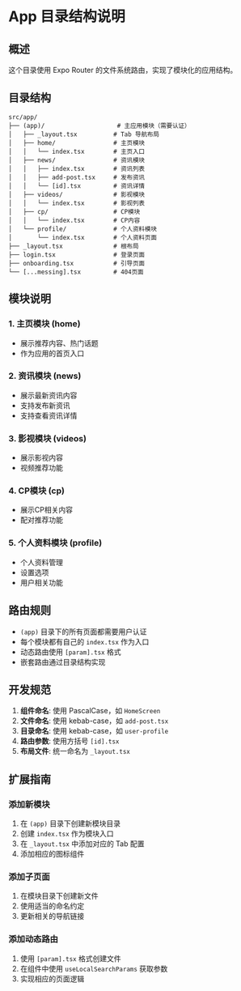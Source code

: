 # App 目录结构说明

## 概述

这个目录使用 Expo Router 的文件系统路由，实现了模块化的应用结构。

## 目录结构

```
src/app/
├── (app)/                    # 主应用模块（需要认证）
│   ├── _layout.tsx          # Tab 导航布局
│   ├── home/                # 主页模块
│   │   └── index.tsx        # 主页入口
│   ├── news/                # 资讯模块
│   │   ├── index.tsx        # 资讯列表
│   │   ├── add-post.tsx     # 发布资讯
│   │   └── [id].tsx         # 资讯详情
│   ├── videos/              # 影视模块
│   │   └── index.tsx        # 影视列表
│   ├── cp/                  # CP模块
│   │   └── index.tsx        # CP内容
│   └── profile/             # 个人资料模块
│       └── index.tsx        # 个人资料页面
├── _layout.tsx              # 根布局
├── login.tsx                # 登录页面
├── onboarding.tsx           # 引导页面
└── [...messing].tsx         # 404页面
```

## 模块说明

### 1. 主页模块 (home)

- 展示推荐内容、热门话题
- 作为应用的首页入口

### 2. 资讯模块 (news)

- 展示最新资讯内容
- 支持发布新资讯
- 支持查看资讯详情

### 3. 影视模块 (videos)

- 展示影视内容
- 视频推荐功能

### 4. CP模块 (cp)

- 展示CP相关内容
- 配对推荐功能

### 5. 个人资料模块 (profile)

- 个人资料管理
- 设置选项
- 用户相关功能

## 路由规则

- `(app)` 目录下的所有页面都需要用户认证
- 每个模块都有自己的 `index.tsx` 作为入口
- 动态路由使用 `[param].tsx` 格式
- 嵌套路由通过目录结构实现

## 开发规范

1. **组件命名**: 使用 PascalCase，如 `HomeScreen`
2. **文件命名**: 使用 kebab-case，如 `add-post.tsx`
3. **目录命名**: 使用 kebab-case，如 `user-profile`
4. **路由参数**: 使用方括号 `[id].tsx`
5. **布局文件**: 统一命名为 `_layout.tsx`

## 扩展指南

### 添加新模块

1. 在 `(app)` 目录下创建新模块目录
2. 创建 `index.tsx` 作为模块入口
3. 在 `_layout.tsx` 中添加对应的 Tab 配置
4. 添加相应的图标组件

### 添加子页面

1. 在模块目录下创建新文件
2. 使用适当的命名约定
3. 更新相关的导航链接

### 添加动态路由

1. 使用 `[param].tsx` 格式创建文件
2. 在组件中使用 `useLocalSearchParams` 获取参数
3. 实现相应的页面逻辑
